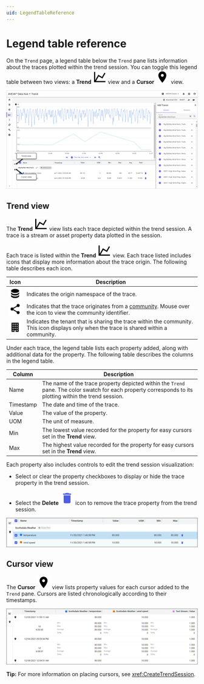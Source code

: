 ```yaml
---
uid: LegendTableReference
---
```


# Legend table reference

On the `Trend` page, a legend table below the `Trend` pane lists information about the traces plotted within the trend session. You can toggle this legend table between two views: a **Trend** ![trend](../_icons/default/chart-line.svg) view and a **Cursor** ![cursor](../_icons/default/map-marker.svg) view.

![Trend page legend table](images/trend-page.png)

## Trend view

The **Trend** ![trend](../_icons/default/chart-line.svg) view lists each trace depicted within the trend session. A trace is a stream or asset property data plotted in the session.

Each trace is listed within the **Trend** ![trend](../_icons/default/chart-line.svg) view. Each trace listed includes icons that display more information about the trace origin. The following table describes each icon.

Icon | Description
--|--
![database](../_icons/default/database.svg) | Indicates the origin namespace of the trace.
![share](../_icons/default/share-variant.svg) | Indicates that the trace originates from a [community](xref:communities). Mouse over the icon to view the community identifier.
![tenant](../_icons/default/office-building.svg) | Indicates the tenant that is sharing the trace within the community. This icon displays only when the trace is shared within a community.

Under each trace, the legend table lists each property added, along with additional data for the property. The following table describes the columns in the legend table.

| Column | Description |
|--|--|
| Name | The name of the trace property depicted within the `Trend` pane. The color swatch for each property corresponds to its plotting within the trend session. |
| Timestamp | The date and time of the trace. |
| Value | The value of the property. |
| UOM | The unit of measure. |
| Min | The lowest value recorded for the property for easy cursors set in the **Trend** view. |
| Max | The highest value recorded for the property for easy cursors set in the **Trend** view. |

Each property also includes controls to edit the trend session visualization:

* Select or clear the property checkboxes to display or hide the trace property in the trend session.

* Select the **Delete** ![trend](../_icons/branded/delete.svg) icon to remove the trace property from the trend session.

![Trend session: Trend view](images/trend-view.png)

## Cursor view

The **Cursor** ![cursor](../_icons/default/map-marker.svg) view lists property values for each cursor added to the `Trend` pane. Cursors are listed chronologically according to their timestamps.

![Trend session: Cursor view selected](images/cursor-view.png)

**Tip:** For more information on placing cursors, see <xref:CreateTrendSession>.
